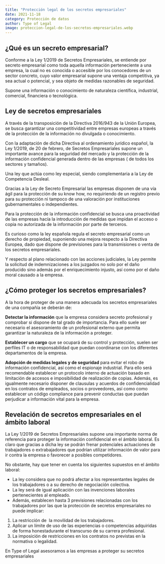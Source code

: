 ```yaml
---
title: "Protección legal de los secretos empresariales"
date: 2021-11-18
category: Protección de datos
author: Type of Legal
image: proteccion-legal-de-los-secretos-empresariales.webp
---
```


**¿Qué es un secreto empresarial?**
-----------------------------------

Conforme a la Ley 1/2019 de Secretos Empresariales, se entiende por secreto empresarial como toda aquella información perteneciente a una empresa, la cual no es conocida o accesible por los conocedores de un sector concreto, cuyo valor empresarial supone una ventaja competitiva, ya sea actual o potencial, y sea objeto de medidas razonables de seguridad.

Supone una información o conocimiento de naturaleza científica, industrial, comercial, financiera o tecnológica.

**Ley de secretos empresariales**
---------------------------------

A través de la transposición de la Directiva 2016/943 de la Unión Europea, se busca garantizar una competitividad entre empresas europeas a través de la protección de la información no divulgada o conocimiento.

Con la adaptación de dicha Directiva al ordenamiento jurídico español, la Ley 1/2019, de 20 de febrero, de Secretos Empresariales supone un importante avance para la seguridad del mercado y la protección de la información confidencial generada dentro de las empresas ( de todos los sectores y tamaños).

Una ley que actúa como ley especial, siendo complementaria a la Ley de Competencia Desleal.

Gracias a la Ley de Secreto Empresarial las empresas disponen de una vía ágil para la protección de su know how, no requiriendo de un registro previo para su protección ni tampoco de una valoración por instituciones gubernamentales o independientes.

Para la protección de la información confidencial se busca una proactividad de las empresas hacía la introducción de medidas que impidan el acceso o copia no autorizada de la información por parte de terceros.

Es curioso como la ley española regula el secreto empresarial como un derecho de propiedad, suponiendo una mejora respecto a la Directiva Europea, dado que dispone de previsiones para la transmisiones o venta de los secretos empresariales.

Y respecto al plano relacionado con las acciones judiciales, la Ley permite la solicitud de indemnizaciones a los juzgados no solo por el daño producido sino además por el enriquecimiento injusto, así como por el daño moral causado a la empresa.

**¿Cómo proteger los secretos empresariales?**
----------------------------------------------

A la hora de proteger de una manera adecuada los secretos empresariales de una compañía se deberán de:

**Detectar la información** que la empresa considera secreto profesional y comprobar si dispone de tal grado de importancia. Para ello suele ser necesario el asesoramiento de un profesional externo que permita garantizar la naturaleza de la información a proteger.

**Establecer un cargo** que se ocupará de su control y protección, suelen ser perfiles IT o de responsabilidad que puedan coordinarse con los diferentes departamentos de la empresa.

**Adopción de medidas legales y de seguridad** para evitar el robo de información confidencial, así como el espionaje industrial. Para ello será recomendable establecer un protocolo interno de actuación basado en limitación de accesos e imposibilidad de realización de copias. Además, es igualmente necesario disponer de clausulas y acuerdos de confidencialidad en los contratos de empleados, socios o proveedores, así como como establecer un código compliance para prevenir conductas que puedan perjudicar a información vital para la empresa.

**Revelación de secretos empresariales en el ámbito laboral**
-------------------------------------------------------------

La Ley 1/2019 de Secretos Empresariales supone una importante norma de referencia para proteger la información confidencial en el ámbito laboral. Es claro que gracias a dicha ley se podrán frenar potenciales actuaciones de trabajadores o extrabajadores que podrían utilizar información de valor para ir contra la empresa o favorecer a posibles competidores.

No obstante, hay que tener en cuenta los siguientes supuestos en el ámbito laboral:

*   La ley considera que no podrá afectar a los representantes legales de los trabajadores o a su derecho de negociación colectiva.
*   La ley será de igual aplicación con las invenciones laborales pertenecientes al empleado.
*   Además, establecen hasta 3 previsiones relacionadas con los trabajadores por las que la protección de secretos empresariales no puede implicar:

1.  La restricción de  la movilidad de los trabajadores.
2.  Aplicar un límite de uso de las experiencias o competencias adquiridas de forma honestadurante el transcurso de su carrera profesional.
3.  La imposición de restricciones en los contratos no previstas en la normativa o legalidad.

En Type of Legal asesoramos a las empresas a proteger su secretos empresariales
